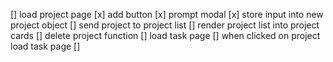 [] load project page
    [x] add button
    [x] prompt modal 
    [x] store input into new project object
    [] send project to project list
    [] render project list into project cards
    [] delete project function
[] load task page
    [] when clicked on project load task page
    [] 


